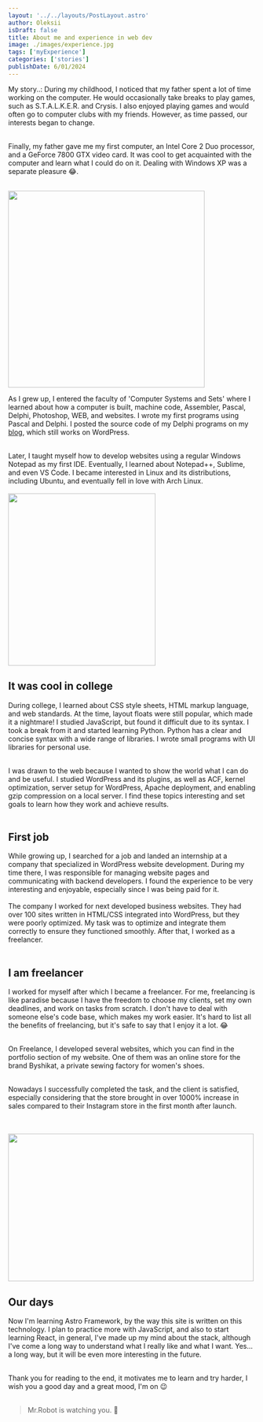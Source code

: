 ```yaml
---
layout: '../../layouts/PostLayout.astro'
author: Oleksii
isDraft: false
title: About me and experience in web dev
image: ./images/experience.jpg
tags: ['myExperience']
categories: ['stories']
publishDate: 6/01/2024
---
```

My story..: During my childhood, I noticed that my father spent a lot of time working on the computer. He would occasionally take breaks to play games, such as S.T.A.L.K.E.R. and Crysis. I also enjoyed playing games and would often go to computer clubs with my friends. However, as time passed, our interests began to change. <br /><br />

Finally, my father gave me my first computer, an Intel Core 2 Duo processor, and a GeForce 7800 GTX video card. It was cool to get acquainted with the computer and learn what I could do on it. Dealing with Windows XP was a separate pleasure 😂. <br /><br />

<img class="mb-5" src="https://i.giphy.com/WiM5K1e9MtEic.webp" width="400px" height="400px">

As I grew up, I entered the faculty of 'Computer Systems and Sets' where I learned about how a computer is built, machine code, Assembler, Pascal, Delphi, Photoshop, WEB, and websites.
I wrote my first programs using Pascal and Delphi. I posted the source code of my Delphi programs on my [blog](https://freeexpa.wordpress.com/), which still works on WordPress.<br /><br />

Later, I taught myself how to develop websites using a regular Windows Notepad as my first IDE. Eventually, I learned about Notepad++, Sublime, and even VS Code. 
I became interested in Linux and its distributions, including Ubuntu, and eventually fell in love with Arch Linux. <br /><br />
<img class="mb-5" src="https://media2.giphy.com/media/v1.Y2lkPTc5MGI3NjExYXE3Z2xxOTRudnJiNHYxdnFlb3Rxdnc5amtnY3JrNWV6Mjg5M3J2MyZlcD12MV9pbnRlcm5hbF9naWZfYnlfaWQmY3Q9Zw/dLolp8dtrYCJi/giphy.gif" width="300px" height="350px">

## It was cool in college
During college, I learned about CSS style sheets, HTML markup language, and web standards. At the time, layout floats were still popular, which made it a nightmare!  I studied JavaScript, but found it difficult due to its syntax. I took a break from it and started learning Python. Python has a clear and concise syntax with a wide range of libraries. I wrote small programs with UI libraries for personal use.<br /><br />

I was drawn to the web because I wanted to show the world what I can do and be useful. I studied WordPress and its plugins, as well as ACF, kernel optimization, server setup for WordPress, Apache deployment, and enabling gzip compression on a local server. I find these topics interesting and set goals to learn how they work and achieve results.<br /><br />
## First job
While growing up, I searched for a job and landed an internship at a company that specialized in WordPress website development. During my time there, I was responsible for managing website pages and communicating with backend developers. I found the experience to be very interesting and enjoyable, especially since I was being paid for it.
<br /><br />
The company I worked for next developed business websites. They had over 100 sites written in HTML/CSS integrated into WordPress, but they were poorly optimized. My task was to optimize and integrate them correctly to ensure they functioned smoothly. After that, I worked as a freelancer. <br /><br />

## I am freelancer
I worked for myself after which I became a freelancer. For me, freelancing is like paradise because I have the freedom to choose my clients, set my own deadlines, and work on tasks from scratch. I don't have to deal with someone else's code base, which makes my work easier. It's hard to list all the benefits of freelancing, but it's safe to say that I enjoy it a lot. 😂<br /><br />

On Freelance, I developed several websites, which you can find in the portfolio section of my website. One of them was an online store for the brand Byshikat, a private sewing factory for women's shoes. <br /><br />

Nowadays I successfully completed the task, and the client is satisfied, especially considering that the store brought in over 1000% increase in sales compared to their Instagram store in the first month after launch.<br /><br />

<div class="horizontal-line"></div> <br />

<img class="mb-5" src="https://media1.giphy.com/media/v1.Y2lkPTc5MGI3NjExNHlrcWNoM3h3a3J4ZXptcm83OGlrM2xvMHQyNTczbDF6OHo4NWljcSZlcD12MV9pbnRlcm5hbF9naWZfYnlfaWQmY3Q9Zw/RPwrO4b46mOdy/giphy.gif" width="500px" height="300px">

## Our days
Now I'm learning Astro Framework, by the way this site is written on this technology. I plan to practice more with JavaScript, and also to start learning React, in general, I've made up my mind about the stack, although I've come a long way to understand what I really like and what I want. Yes... a long way, but it will be even more interesting in the future.<br /><br />

Thank you for reading to the end, it motivates me to learn and try harder, I wish you a good day and a great mood, I'm on 😉<br /><br />

> Mr.Robot is watching you. 🧐